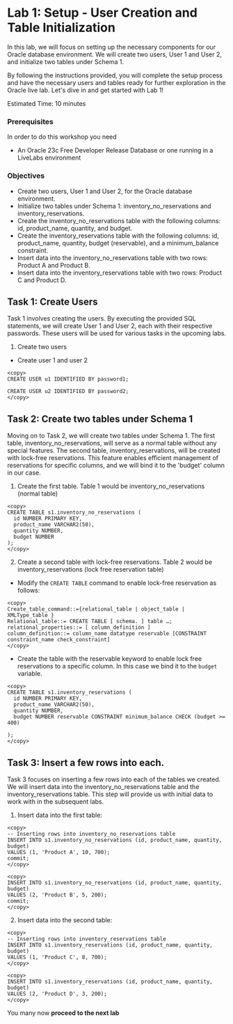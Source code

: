 # Lab 1: Setup - User Creation and Table Initialization

In this lab, we will focus on setting up the necessary components for our Oracle database environment. We will create two users, User 1 and User 2, and initialize two tables under Schema 1.

By following the instructions provided, you will complete the setup process and have the necessary users and tables ready for further exploration in the Oracle live lab. Let's dive in and get started with Lab 1!

Estimated Time: 10 minutes

### Prerequisites

In order to do this workshop you need
* An Oracle 23c Free Developer Release Database or one running in a LiveLabs environment

### Objectives

* Create two users, User 1 and User 2, for the Oracle database environment.
* Initialize two tables under Schema 1: inventory_no_reservations and inventory_reservations.
* Create the inventory_no_reservations table with the following columns: id, product_name, quantity, and budget.
* Create the inventory_reservations table with the following columns: id, product_name, quantity, budget (reservable), and a minimum_balance constraint.
* Insert data into the inventory_no_reservations table with two rows: Product A and Product B.
* Insert data into the inventory_reservations table with two rows: Product C and Product D.




## Task 1: Create Users 

Task 1 involves creating the users. By executing the provided SQL statements, we will create User 1 and User 2, each with their respective passwords. These users will be used for various tasks in the upcoming labs.

1. Create two users

* Create user 1 and user 2

````
<copy>
CREATE USER u1 IDENTIFIED BY password1;

CREATE USER u2 IDENTIFIED BY password2;
</copy>
````

## Task 2: Create two tables under Schema 1 

Moving on to Task 2, we will create two tables under Schema 1. The first table, inventory_no_reservations, will serve as a normal table without any special features. The second table, inventory_reservations, will be created with lock-free reservations. This feature enables efficient management of reservations for specific columns, and we will bind it to the 'budget' column in our case.

1. Create the first table. Table 1 would be inventory_no_reservations (normal table)


````
<copy>
CREATE TABLE s1.inventory_no_reservations (
  id NUMBER PRIMARY KEY,
  product_name VARCHAR2(50),
  quantity NUMBER,
  budget NUMBER
);
</copy>
````

2. Create a second table with lock-free reservations. Table 2 would be inventory_reservations (lock free reservation table)

* Modify the `CREATE TABLE` command to enable lock-free reservation as follows:  
 
````
<copy>
Create_table_command::={relational_table | object_table | XMLType_table }
Relational_table::= CREATE TABLE [ schema. ] table …;
relational_properties::= [ column_definition ] 
column_definition::= column_name datatype reservable [CONSTRAINT constraint_name check_constraint]
</copy>
````

* Create the table with the reservable keyword to enable lock free reservations to a specific column. In this case we bind it to the `budget` variable. 

````
<copy>
CREATE TABLE s1.inventory_reservations (
  id NUMBER PRIMARY KEY,
  product_name VARCHAR2(50),
  quantity NUMBER,
  budget NUMBER reservable CONSTRAINT minimum_balance CHECK (budget >= 400)

);
</copy>
````
## Task 3: Insert a few rows into each. 

Task 3 focuses on inserting a few rows into each of the tables we created. We will insert data into the inventory_no_reservations table and the inventory_reservations table. This step will provide us with initial data to work with in the subsequent labs.

1. Insert data into the first table:

````
<copy>
-- Inserting rows into inventory_no_reservations table
INSERT INTO s1.inventory_no_reservations (id, product_name, quantity, budget)
VALUES (1, 'Product A', 10, 700);
commit;
</copy>
````

````
<copy>
INSERT INTO s1.inventory_no_reservations (id, product_name, quantity, budget)
VALUES (2, 'Product B', 5, 200);
commit;
</copy>
````

2. Insert data into the second table:

````
<copy>
-- Inserting rows into inventory_reservations table
INSERT INTO s1.inventory_reservations (id, product_name, quantity, budget)
VALUES (1, 'Product C', 8, 700);
</copy>
````

````
<copy>
INSERT INTO s1.inventory_reservations (id, product_name, quantity, budget)
VALUES (2, 'Product D', 3, 200);
</copy>
````

You many now **proceed to the next lab**
